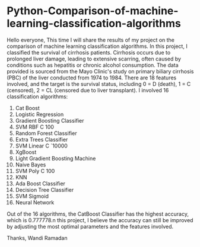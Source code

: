 # Python-Comparison-of-machine-learning-classification-algorithms
Hello everyone,
This time I will share the results of my project on the comparison of machine learning classification algorithms. 
In this project, I classified the survival of cirrhosis patients. Cirrhosis occurs due to prolonged liver damage, leading to extensive scarring, 
often caused by conditions such as hepatitis or chronic alcohol consumption. The data provided is sourced from the Mayo Clinic's study on primary biliary cirrhosis (PBC) of the liver conducted from 1974 to 1984. 
There are 18 features involved, and the target is the survival status, including 0 = D (death), 1 = C (censored), 2 = CL (censored due to liver transplant).
I involved 16 classification algorithms:
1. Cat Boost	
2. Logistic Regression	
3. Gradient Boosting Classifier	
4. SVM RBF C 100	
5. Random Forest Classifier	
6. Extra Trees Classifier	
7. SVM Linear C `10000	
8. XgBoost	
9. Light Gradient Boosting Machine
10. Naive Bayes	
11. SVM Poly C 100	
12. KNN	
13. Ada Boost Classifier	
14. Decision Tree Classifier	
15. SVM Sigmoid	
16. Neural Network	

Out of the 16 algorithms, the CatBoost Classifier has the highest accuracy, which is 0.777778.n this project, I believe the accuracy can still be improved by adjusting the most optimal parameters and the features involved.

Thanks,
Wandi Ramadan




